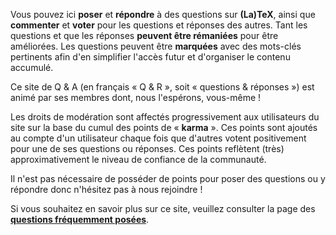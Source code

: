 Vous pouvez ici **poser** et **répondre** à des questions sur **(La)TeX**, ainsi
que **commenter** et **voter** pour les questions et réponses des autres. Tant
les questions et que les réponses **peuvent être rémaniées** pour être
améliorées. Les questions peuvent être **marquées** avec des mots-clés
pertinents afin d'en simplifier l'accès futur et d'organiser le contenu
accumulé.

Ce site de <span class ="orange">Q & A</span> (en français « Q & R », soit
« questions & réponses ») est animé par ses membres dont, nous l'espérons,
vous-même !

Les droits de modération sont affectés progressivement aux utilisateurs du site
sur la base du cumul des points de « **karma** ». Ces points sont ajoutés au
compte d'un utilisateur chaque fois que d'autres votent positivement pour une de
ses questions ou réponses. Ces points reflètent (très) approximativement le
niveau de confiance de la communauté.

Il n'est pas nécessaire de posséder de points pour poser des questions ou
y répondre donc n'hésitez pas à nous rejoindre !

Si vous souhaitez en savoir plus sur ce site, veuillez consulter la page des
**[questions fréquemment posées](/osqa/faq/)**.
